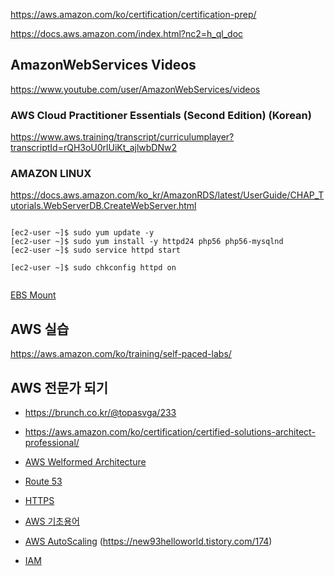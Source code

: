 https://aws.amazon.com/ko/certification/certification-prep/

https://docs.aws.amazon.com/index.html?nc2=h_ql_doc

## AmazonWebServices Videos ##

https://www.youtube.com/user/AmazonWebServices/videos



### AWS Cloud Practitioner Essentials (Second Edition) (Korean) ###

https://www.aws.training/transcript/curriculumplayer?transcriptId=rQH3oU0rlUiKt_ajlwbDNw2



### AMAZON LINUX ###

https://docs.aws.amazon.com/ko_kr/AmazonRDS/latest/UserGuide/CHAP_Tutorials.WebServerDB.CreateWebServer.html


```

[ec2-user ~]$ sudo yum update -y
[ec2-user ~]$ sudo yum install -y httpd24 php56 php56-mysqlnd
[ec2-user ~]$ sudo service httpd start

[ec2-user ~]$ sudo chkconfig httpd on


```

[EBS Mount](https://www.lesstif.com/pages/viewpage.action?pageId=36208717)


## AWS 실습 ##

https://aws.amazon.com/ko/training/self-paced-labs/


## AWS 전문가 되기 ##

* https://brunch.co.kr/@topasvga/233

* https://aws.amazon.com/ko/certification/certified-solutions-architect-professional/


* [AWS Welformed Architecture](https://www.aws.training/learningobject/curriculum?id=12049)

* [Route 53](https://brunch.co.kr/@topasvga/228)

* [HTTPS](https://brunch.co.kr/@topasvga/419)

* [AWS 기초용어](https://brunch.co.kr/@topasvga/391)

* [AWS AutoScaling](https://brunch.co.kr/@topasvga/480) (https://new93helloworld.tistory.com/174)

* [IAM](https://www.youtube.com/watch?v=YQsK4MtsELU)
